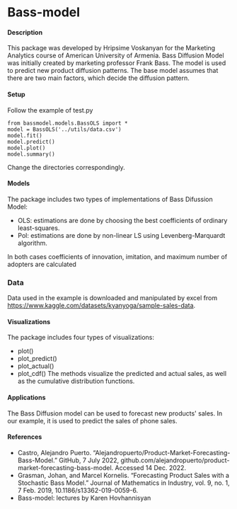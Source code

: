 # Bass-model
#### Description
This package was developed by Hripsime Voskanyan for the Marketing Analytics course of American University of Armenia.
Bass Diffusion Model was initially created by marketing professor Frank Bass. The model is used to 
predict new product diffusion patterns. The base model assumes that there are two main factors, which
decide the diffusion pattern.
#### Setup
Follow the example of test.py
```
from bassmodel.models.BassOLS import *
model = BassOLS('../utils/data.csv')
model.fit()
model.predict()
model.plot()
model.summary()
```
Change the directories correspondingly.
#### Models
The package includes two types of implementations of Bass Difussion Model:
- OLS: estimations are done by choosing the best coefficients of
ordinary least-squares.
- Pol: estimations are done by non-linear LS using Levenberg-Marquardt algorithm.

In both cases coefficients of innovation, imitation, and maximum number of adopters are calculated

### Data
Data used in the example is downloaded and manipulated by excel from https://www.kaggle.com/datasets/kyanyoga/sample-sales-data.
#### Visualizations
The package includes four types of visualizations:
- plot()
- plot_predict()
- plot_actual()
- plot_cdf()
The methods visualize the predicted and actual sales, as well as 
the cumulative distribution functions.
#### Applications
The Bass Diffusion model can be used to forecast new products'
sales. In our example, it is used to predict the sales of phone sales.
#### References
- Castro, Alejandro Puerto. “Alejandropuerto/Product-Market-Forecasting-Bass-Model.” GitHub, 7 July 2022, github.com/alejandropuerto/product-market-forecasting-bass-model. Accessed 14 Dec. 2022.
- Grasman, Johan, and Marcel Kornelis. “Forecasting Product Sales with a Stochastic Bass Model.” Journal of Mathematics in Industry, vol. 9, no. 1, 7 Feb. 2019, 10.1186/s13362-019-0059-6.
- Bass-model: lectures by Karen Hovhannisyan
